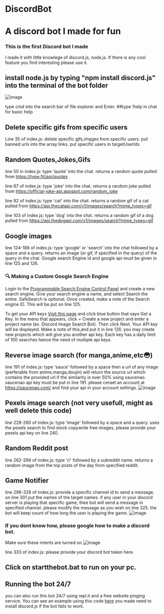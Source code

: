 # DiscordBot
# A discord bot I made for fun 
### This is the first Discord bot I made
I made it with little  knowlege of discord.js, node.js.
If there is any cool feature you find interesting please use it.
## install node.js by typing "npm install discord.js" into the terminal of the bot folder
![image](https://github.com/sankeer-28/DiscordBot/assets/112449287/129ce052-c3de-4a90-8409-60106429f9df)

type cmd into the search bar of file explorer and Enter.
##type !help in chat for basic help

## Delete specific gifs from specific users
Line 35 of index.js: delete specific gifs,images from specific users. put banned urls into the array links. put specific users in targetUserIds

## Random Quotes,Jokes,Gifs
line 50 in index.js: type 'quote' into the chat. returns a random quote pulled from https://type.fit/api/quotes

line 67 of index.js: type 'joke' into the chat. returns a random joke pulled from https://official-joke-api.appspot.com/random_joke

line 82 of index.js: type 'cat' into the chat. returns a random gif of a cat pulled from https://api.thecatapi.com/v1/images/search?mime_types=gif

line 103 of index.js: type 'dog' into the chat. returns a random gif of a dog pulled from https://api.thedogapi.com/v1/images/search?mime_types=gif

## Google images
line 124-188 of index.js: type 'google' or 'search' into the chat followed by a space and a query. returns an image (or gif, if specified in the query) of the query in the chat. 
Google search Engine id and google api must be given in line 125 and 126. 
### 🔍 Making a Custom Google Search Engine
Login to the [Programmable Search Engine Control Panel](https://programmablesearchengine.google.com/) and create a new search engine.
Give your search engine a name, and select Search the entire. SafeSearch is optional.
Once created, make a note of the Search engine ID. This will be put on line 125.

To get your API keys [Visit this page](https://developers.google.com/custom-search/v1/overview#api_key) and click blue button that says Get a Key.
In the menu that appears, click + Create a new project and enter a project name (ex. Discord Image Search Bot). Then click Next.
Your API key will be displayed. Make a note of this,and put it in line 126. you may create new projects which will give you another api key. Each key has a daily limit of 100 searches hence the need of multiple api keys.

## Reverse image search (for manga,anime,etc😳)
line 191 of index.js: type 'sauce' followed by a space then a url of any image (perferable from anime,manga,doujin) will return the source url which contains the provided url if the similarity is over 50% using saucenao. 
saucenao api key must be put in line 191. please ceraet an account at https://saucenao.com/ and find your api in your account settings.
![image](https://github.com/sankeer-28/DiscordBot/assets/112449287/9565dc22-ca30-4692-9cfb-2ca40fe1fbdd)


## Pexels image search (not very usefull, might as well delete this code)
line 228-260 of index.js: type 'image' followed by a space and a query. uses the pexels search to find stock copywrite free images, please provide your pexels api key on line 240.

## Random Reddit post
line 262-294 of index.js: type 'r/' followed by a subreddit name. returns a random image from the top posts of the day from specified reddit.

## Game Notifier
line 298-328 of index.js: provide a specific channel id to send a message. on line 301 put the names of the target names. if any user in your discord server is playing that specific game, thee bot will send a message in 
specified channel. please modify the message as you wish on line 325. the bot will keep count of how long the user is playing the game.
![image](https://github.com/sankeer-28/DiscordBot/assets/112449287/08efa1d5-1084-4843-a794-057cdce9d6a5)


### If you dont know how, please google how to make a discord bot.
Make sure these intents are turned on ![image](https://github.com/sankeer-28/DiscordBot/assets/112449287/18afdf07-fa72-4a18-876c-1f25d6b1e4f1)

line 333 of index.js: please provide your discord bot token here. 

## Click on startthebot.bat to run on your pc. 
## Running the bot 24/7
you can also run this bot 24/7 using repl.it and a free website pinging service. 
You can see an example using this code [here](https://replit.com/@sankeer28/discord-bot-example?v=1)
you made need to install discord.js if the bot fails to work.

